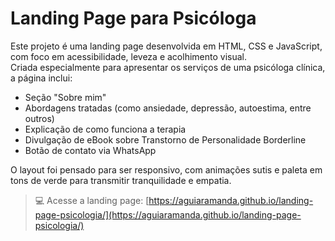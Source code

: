 # Landing Page para Psicóloga

Este projeto é uma landing page desenvolvida em HTML, CSS e JavaScript, com foco em acessibilidade, leveza e acolhimento visual.  
Criada especialmente para apresentar os serviços de uma psicóloga clínica, a página inclui:

- Seção "Sobre mim"
- Abordagens tratadas (como ansiedade, depressão, autoestima, entre outros)
- Explicação de como funciona a terapia
- Divulgação de eBook sobre Transtorno de Personalidade Borderline
- Botão de contato via WhatsApp

O layout foi pensado para ser responsivo, com animações sutis e paleta em tons de verde para transmitir tranquilidade e empatia.

> 💻 Acesse a landing page: [https://aguiaramanda.github.io/landing-page-psicologia/](https://aguiaramanda.github.io/landing-page-psicologia/)

